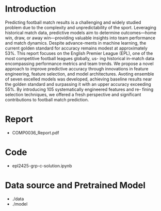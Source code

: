 # Introduction
Predicting football match results is a challenging and widely studied problem due to the complexity and unpredictability of the sport. Leveraging historical match data, predictive models aim to determine outcomes—home win, draw, or away win—providing valuable insights into
team performance and match dynamics. Despite advance-ments in machine learning, the current golden standard for accuracy remains modest at approximately 53%. This report focuses on the English Premier League (EPL), one of the most competitive football leagues globally, us-
ing historical in-match data encompassing performance metrics and team trends. We propose a novel approach to improve predictive accuracy through innovations in feature
engineering, feature selection, and model architectures. Avoting ensemble of seven excelled models was developed, achieving baseline results near the golden standard and
surpassing it with an upper accuracy exceeding 55%. By introducing 105 systematically engineered features and re-
fining selection techniques, we offered a fresh perspective and significant contributions to football match prediction.

# Report
+ COMP0036_Report.pdf

# Code
+ epl2425-grp-c-solution.ipynb

# Data source and Pretrained Model
+ ./data
+ ./model
